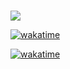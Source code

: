 ###

![](https://komarev.com/ghpvc/?username=muiNNeLLim)

[![wakatime](https://github-readme-stats.vercel.app/api/wakatime?username=miLLeNNium&layout=compact&theme=monokai)](https://wakatime.com/@miLLeNNium)

[![wakatime](https://wakatime.com/badge/user/5b683aba-da6a-4038-a521-88911cb816dd.svg)](https://wakatime.com/@5b683aba-da6a-4038-a521-88911cb816dd)

